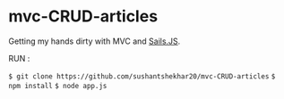 # mvc-CRUD-articles

Getting my hands dirty with MVC and [Sails.JS](http://sailsjs.org).

RUN : 

`$ git clone https://github.com/sushantshekhar20/mvc-CRUD-articles`
`$ npm install`
`$ node app.js`

